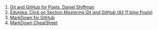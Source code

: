 1. [Git and GitHub for Poets, Daniel Shiffman](https://youtube.com/watch?v=BCQHnlnPusY&list=PLRqwX-V7Uu6ZF9C0YMKuns9sLDzK6zoiV)
2. [Edureka: Click on Section *Mastering Git and GitHub* (All 11 blog Posts)](https://www.edureka.co/blog/category/devops/)
3. [MarkDown for GitHub](https://guides.github.com/features/mastering-markdown/)
4. [MarkDown CheatSheet](https://github.com/adam-p/markdown-here/wiki/Markdown-Cheatsheet#lists)
